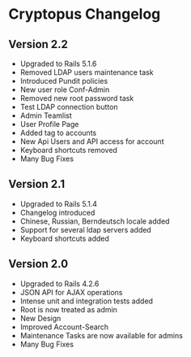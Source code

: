 # Cryptopus Changelog

## Version 2.2

* Upgraded to Rails 5.1.6
* Removed LDAP users maintenance task
* Introduced Pundit policies
* New user role Conf-Admin
* Removed new root password task
* Test LDAP connection button
* Admin Teamlist
* User Profile Page
* Added tag to accounts
* New Api Users and API access for account
* Keyboard shortcuts removed
* Many Bug Fixes

## Version 2.1

* Upgraded to Rails 5.1.4
* Changelog introduced
* Chinese, Russian, Berndeutsch locale added
* Support for several ldap servers added
* Keyboard shortcuts added

## Version 2.0

* Upgraded to Rails 4.2.6
* JSON API for AJAX operations
* Intense unit and integration tests added
* Root is now treated as admin
* New Design
* Improved Account-Search
* Maintenance Tasks are now available for admins
* Many Bug Fixes
